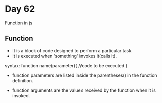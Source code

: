 # Day 62

Function in js

## Function
- It is a block of code designed to perform a particular task.
- It is executed when 'something' invokes it(calls it).

syntax:
function name(parameter){
    //code to be executed
}

- function parameters are listed inside the parentheses() in the function definition.

- function arguments are the values received by the function when it is invoked.